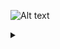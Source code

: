 ![Alt text](https://g.gravizo.com/source/team_roadmap?https://raw.githubusercontent.com/mcleo-d/datahub/add-team-roadmap/docs/synthetic-data-roadmap/team-roadmap.md)

<details> 
<summary></summary>
team_roadmap
  digraph G {
    size ="4,4";
    main [shape=box];
    main -> parse [weight=8];
    parse -> execute;
    main -> init [style=dotted];
    main -> cleanup;
    execute -> { make_string; printf};
    init -> make_string;
    edge [color=red];
    main -> printf [style=bold,label="100 times"];
    make_string [label="make a string"];
    node [shape=box,style=filled,color=".7 .3 1.0"];
    execute -> compare;
  }
custom_mark10
</details>
